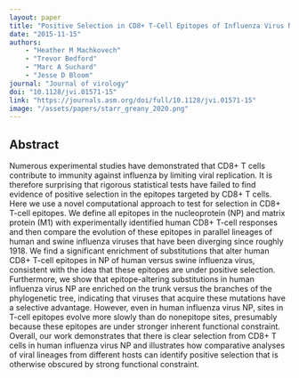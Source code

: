 ```yaml
---
layout: paper
title: "Positive Selection in CD8+ T-Cell Epitopes of Influenza Virus Nucleoprotein Revealed by a Comparative Analysis of Human and Swine Viral Lineages"
date: "2015-11-15"
authors: 
    - "Heather M Machkovech"
    - "Trevor Bedford"
    - "Marc A Suchard"
    - "Jesse D Bloom"
journal: "Journal of virology"
doi: "10.1128/jvi.01571-15"
link: "https://journals.asm.org/doi/full/10.1128/jvi.01571-15"
image: "/assets/papers/starr_greany_2020.png"
---
```


## Abstract

Numerous experimental studies have demonstrated that CD8+ T cells contribute to immunity against influenza by limiting viral replication. It is therefore surprising that rigorous statistical tests have failed to find evidence of positive selection in the epitopes targeted by CD8+ T cells. Here we use a novel computational approach to test for selection in CD8+ T-cell epitopes. We define all epitopes in the nucleoprotein (NP) and matrix protein (M1) with experimentally identified human CD8+ T-cell responses and then compare the evolution of these epitopes in parallel lineages of human and swine influenza viruses that have been diverging since roughly 1918. We find a significant enrichment of substitutions that alter human CD8+ T-cell epitopes in NP of human versus swine influenza virus, consistent with the idea that these epitopes are under positive selection. Furthermore, we show that epitope-altering substitutions in human influenza virus NP are enriched on the trunk versus the branches of the phylogenetic tree, indicating that viruses that acquire these mutations have a selective advantage. However, even in human influenza virus NP, sites in T-cell epitopes evolve more slowly than do nonepitope sites, presumably because these epitopes are under stronger inherent functional constraint. Overall, our work demonstrates that there is clear selection from CD8+ T cells in human influenza virus NP and illustrates how comparative analyses of viral lineages from different hosts can identify positive selection that is otherwise obscured by strong functional constraint.
